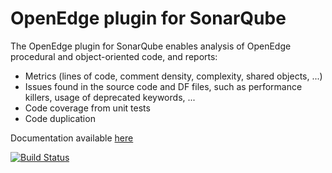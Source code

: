# OpenEdge plugin for SonarQube

The OpenEdge plugin for SonarQube enables analysis of OpenEdge procedural and object-oriented code, and reports:
 * Metrics (lines of code, comment density, complexity, shared objects, ...)
 * Issues found in the source code and DF files, such as performance killers, usage of deprecated keywords, ...
 * Code coverage from unit tests
 * Code duplication

Documentation available [here](https://riverside-software.atlassian.net/wiki/spaces/OESONAR/overview)

[![Build Status](http://ci.rssw.eu/job/sonar-openedge/job/master/badge/icon)](http://ci.rssw.eu/job/sonar-openedge/job/master/)
